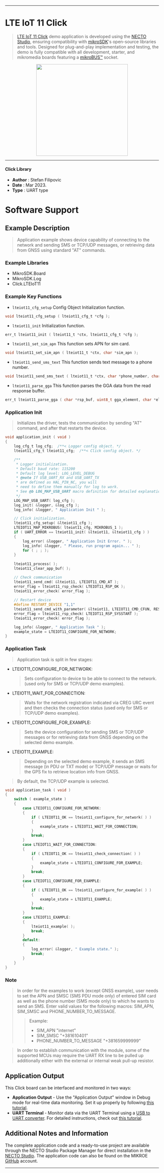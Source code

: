 
---
# LTE IoT 11 Click

> [LTE IoT 11 Click](https://www.mikroe.com/?pid_product=MIKROE-5863) demo application is developed using
the [NECTO Studio](https://www.mikroe.com/necto), ensuring compatibility with [mikroSDK](https://www.mikroe.com/mikrosdk)'s
open-source libraries and tools. Designed for plug-and-play implementation and testing, the demo is fully compatible with
all development, starter, and mikromedia boards featuring a [mikroBUS&trade;](https://www.mikroe.com/mikrobus) socket.

<p align="center">
  <img src="https://www.mikroe.com/?pid_product=MIKROE-5863&image=1" height=300px>
</p>

---

#### Click Library

- **Author**        : Stefan Filipovic
- **Date**          : Mar 2023.
- **Type**          : UART type

# Software Support

## Example Description

> Application example shows device capability of connecting to the network and sending SMS or TCP/UDP messages, or retrieving data from GNSS using standard "AT" commands.

### Example Libraries

- MikroSDK.Board
- MikroSDK.Log
- Click.LTEIoT11

### Example Key Functions

- `lteiot11_cfg_setup` Config Object Initialization function.
```c
void lteiot11_cfg_setup ( lteiot11_cfg_t *cfg );
```

- `lteiot11_init` Initialization function.
```c
err_t lteiot11_init ( lteiot11_t *ctx, lteiot11_cfg_t *cfg );
```

- `lteiot11_set_sim_apn` This function sets APN for sim card.
```c
void lteiot11_set_sim_apn ( lteiot11_t *ctx, char *sim_apn );
```

- `lteiot11_send_sms_text` This function sends text message to a phone number.
```c
void lteiot11_send_sms_text ( lteiot11_t *ctx, char *phone_number, char *sms_text );
```

- `lteiot11_parse_gga` This function parses the GGA data from the read response buffer.
```c
err_t lteiot11_parse_gga ( char *rsp_buf, uint8_t gga_element, char *element_data );
```

### Application Init

> Initializes the driver, tests the communication by sending "AT" command, and after that restarts the device.

```c
void application_init ( void )
{
    log_cfg_t log_cfg;  /**< Logger config object. */
    lteiot11_cfg_t lteiot11_cfg;  /**< Click config object. */

    /**
     * Logger initialization.
     * Default baud rate: 115200
     * Default log level: LOG_LEVEL_DEBUG
     * @note If USB_UART_RX and USB_UART_TX
     * are defined as HAL_PIN_NC, you will
     * need to define them manually for log to work.
     * See @b LOG_MAP_USB_UART macro definition for detailed explanation.
     */
    LOG_MAP_USB_UART( log_cfg );
    log_init( &logger, &log_cfg );
    log_info( &logger, " Application Init " );

    // Click initialization.
    lteiot11_cfg_setup( &lteiot11_cfg );
    LTEIOT11_MAP_MIKROBUS( lteiot11_cfg, MIKROBUS_1 );
    if ( UART_ERROR == lteiot11_init( &lteiot11, &lteiot11_cfg ) )
    {
        log_error( &logger, " Application Init Error. " );
        log_info( &logger, " Please, run program again... " );
        for ( ; ; );
    }
    
    lteiot11_process( );
    lteiot11_clear_app_buf( );

    // Check communication
    lteiot11_send_cmd( &lteiot11, LTEIOT11_CMD_AT );
    error_flag = lteiot11_rsp_check( LTEIOT11_RSP_OK );
    lteiot11_error_check( error_flag );
    
    // Restart device
    #define RESTART_DEVICE "1,1"
    lteiot11_send_cmd_with_parameter( &lteiot11, LTEIOT11_CMD_CFUN, RESTART_DEVICE );
    error_flag = lteiot11_rsp_check( LTEIOT11_RSP_SYSSTART );
    lteiot11_error_check( error_flag );

    log_info( &logger, " Application Task " );
    example_state = LTEIOT11_CONFIGURE_FOR_NETWORK;
}
```

### Application Task

> Application task is split in few stages:
 - LTEIOT11_CONFIGURE_FOR_NETWORK: 
   > Sets configuration to device to be able to connect to the network. (used only for SMS or TCP/UDP demo examples).
 - LTEIOT11_WAIT_FOR_CONNECTION: 
   > Waits for the network registration indicated via CREG URC event and then checks the connection status (used only for SMS or TCP/UDP demo examples).
 - LTEIOT11_CONFIGURE_FOR_EXAMPLE:
   > Sets the device configuration for sending SMS or TCP/UDP messages or for retrieving data from GNSS depending on the selected demo example.
 - LTEIOT11_EXAMPLE:
   > Depending on the selected demo example, it sends an SMS message (in PDU or TXT mode) or TCP/UDP message or waits for the GPS fix to retrieve location info from GNSS.
> By default, the TCP/UDP example is selected.

```c
void application_task ( void )
{
    switch ( example_state )
    {
        case LTEIOT11_CONFIGURE_FOR_NETWORK:
        {
            if ( LTEIOT11_OK == lteiot11_configure_for_network( ) )
            {
                example_state = LTEIOT11_WAIT_FOR_CONNECTION;
            }
            break;
        }
        case LTEIOT11_WAIT_FOR_CONNECTION:
        {
            if ( LTEIOT11_OK == lteiot11_check_connection( ) )
            {
                example_state = LTEIOT11_CONFIGURE_FOR_EXAMPLE;
            }
            break;
        }
        case LTEIOT11_CONFIGURE_FOR_EXAMPLE:
        {
            if ( LTEIOT11_OK == lteiot11_configure_for_example( ) )
            {
                example_state = LTEIOT11_EXAMPLE;
            }
            break;
        }
        case LTEIOT11_EXAMPLE:
        {
            lteiot11_example( );
            break;
        }
        default:
        {
            log_error( &logger, " Example state." );
            break;
        }
    }
}
```

### Note

> In order for the examples to work (except GNSS example), user needs to set the APN and SMSC (SMS PDU mode only)
of entered SIM card as well as the phone number (SMS mode only) to which he wants to send an SMS.
Enter valid values for the following macros: SIM_APN, SIM_SMSC and PHONE_NUMBER_TO_MESSAGE.
> > Example: 
> > - SIM_APN "internet"
> > - SIM_SMSC "+381610401"
> > - PHONE_NUMBER_TO_MESSAGE "+381659999999"

> In order to establish communication with the module, some of the supported MCUs may require the UART RX line
to be pulled up additionally either with the external or internal weak pull-up resistor.

## Application Output

This Click board can be interfaced and monitored in two ways:
- **Application Output** - Use the "Application Output" window in Debug mode for real-time data monitoring.
Set it up properly by following [this tutorial](https://www.youtube.com/watch?v=ta5yyk1Woy4).
- **UART Terminal** - Monitor data via the UART Terminal using
a [USB to UART converter](https://www.mikroe.com/click/interface/usb?interface*=uart,uart). For detailed instructions,
check out [this tutorial](https://help.mikroe.com/necto/v2/Getting%20Started/Tools/UARTTerminalTool).

## Additional Notes and Information

The complete application code and a ready-to-use project are available through the NECTO Studio Package Manager for 
direct installation in the [NECTO Studio](https://www.mikroe.com/necto). The application code can also be found on
the MIKROE [GitHub](https://github.com/MikroElektronika/mikrosdk_click_v2) account.

---
